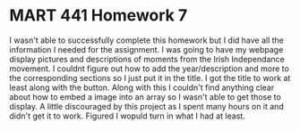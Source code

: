 # MART 441 Homework 7
I wasn't able to successfully complete this homework but I did have all the information I needed for the assignment. I was going to have my webpage display pictures and descriptions of moments from the Irish Independance movement. I couldnt figure out how to add the year/description and more to the corresponding sections so I just put it in the title. I got the title to work at least along with the button. Along with this I couldn't find anything clear about how to embed a image into an array so I wasn't able to get those to display. A little discouraged by this project as I spent many hours on it and didn't get it to work. Figured I wopuld turn in what I had at least. 